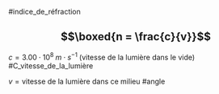 #indice_de_réfraction 

## $$\boxed{n = \frac{c}{v}}$$

$c = 3.00\cdot 10^{8}\; m\cdot s^{-1}\; \text{(vitesse de la lumière dans le vide)}$ #C_vitesse_de_la_lumière 

$v = \text{vitesse de la lumière dans ce milieu}$ #angle
